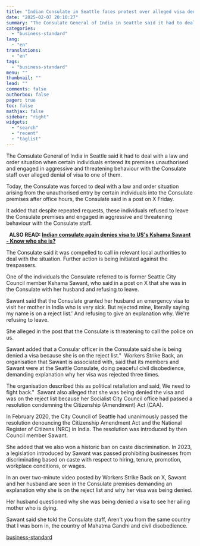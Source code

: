 ```yaml
---
title: "Indian Consulate in Seattle faces protest over alleged visa denial"
date: "2025-02-07 20:10:27"
summary: "The Consulate General of India in Seattle said it had to deal with a law and order situation when certain individuals entered its premises unauthorised and engaged in aggressive and threatening behaviour with the Consulate staff over alleged denial of visa to one of them. Today, the Consulate was forced..."
categories:
  - "business-standard"
lang:
  - "en"
translations:
  - "en"
tags:
  - "business-standard"
menu: ""
thumbnail: ""
lead: ""
comments: false
authorbox: false
pager: true
toc: false
mathjax: false
sidebar: "right"
widgets:
  - "search"
  - "recent"
  - "taglist"
---
```


The Consulate General of India in Seattle said it had to deal with a law and order situation when certain individuals entered its premises unauthorised and engaged in aggressive and threatening behaviour with the Consulate staff over alleged denial of visa to one of them.

Today, the Consulate was forced to deal with a law and order situation arising from the unauthorised entry by certain individuals into the Consulate premises after office hours, the Consulate said in a post on X Friday.

It added that despite repeated requests, these individuals refused to leave the Consulate premises and engaged in aggressive and threatening behaviour with the Consulate staff. 

 
**ALSO READ: [Indian consulate again denies visa to US's Kshama Sawant - Know who she is?](/external-affairs-defence-security/news/seattle-politician-kshama-sawant-denied-india-visa-ailing-mother-125020701102_1.html)**

The Consulate said it was compelled to call in relevant local authorities to deal with the situation. Further action is being initiated against the trespassers.

One of the individuals the Consulate referred to is former Seattle City Council member Kshama Sawant, who said in a post on X that she was in the Consulate with her husband and refusing to leave.

Sawant said that the Consulate granted her husband an emergency visa to visit her mother in India who is very sick. But rejected mine, literally saying my name is on a reject list.' And refusing to give an explanation why. We're refusing to leave.

She alleged in the post that the Consulate is threatening to call the police on us.

Sawant added that a Consular officer in the Consulate said she is being denied a visa because she is on the reject list." 
Workers Strike Back, an organisation that Sawant is associated with, said that its members and Sawant were at the Seattle Consulate, doing peaceful civil disobedience, demanding explanation why her visa was rejected three times.

The organisation described this as political retaliation and said, We need to fight back." 
Sawant also alleged that she was being denied the visa and was on the reject list because her Socialist City Council office had passed a resolution condemning the Citizenship (Amendment) Act (CAA).

In February 2020, the City Council of Seattle had unanimously passed the resolution denouncing the Citizenship Amendment Act and the National Register of Citizens (NRC) in India. The resolution was introduced by then Council member Sawant.

She added that we also won a historic ban on caste discrimination. In 2023, a legislation introduced by Sawant was passed prohibiting businesses from discriminating based on caste with respect to hiring, tenure, promotion, workplace conditions, or wages.

In an over two-minute video posted by Workers Strike Back on X, Sawant and her husband are seen in the Consulate premises demanding an explanation why she is on the reject list and why her visa was being denied.

Her husband questioned why she was being denied a visa to see her ailing mother who is dying.

Sawant said she told the Consulate staff, Aren't you from the same country that I was born in, the country of Mahatma Gandhi and civil disobedience.

[business-standard](https://www.business-standard.com/external-affairs-defence-security/news/indian-consulate-in-seattle-says-forced-to-deal-with-law-order-situation-over-alleged-visa-denial-125020701305_1.html)
